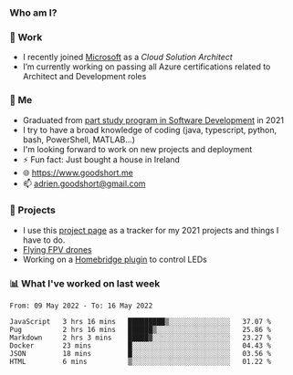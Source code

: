 ### Who am I?

<!--
**goodshort/goodshort** is a ✨ _special_ ✨ repository because its `README.md` (this file) appears on your GitHub profile.
-->
### 💼 Work
- I recently joined [Microsoft](https://www.microsoft.com/) as a _Cloud Solution Architect_
- I’m currently working on passing all Azure certifications related to Architect and Development roles

### 🌱 Me
- Graduated from [part study program in Software Development](https://www.goodshort.me/who-am-i/studies#higher-diploma-in-software-development) in 2021
- I try to have a broad knowledge of coding (java, typescript, python, bash, PowerShell, MATLAB...)
- I'm looking forward to work on new projects and deployment
- ⚡ Fun fact: Just bought a house in Ireland
- 🌐 https://www.goodshort.me
- 📫 adrien.goodshort@gmail.com

### 🚧 Projects

- I use this [project page](https://github.com/users/goodshort/projects/2) as a tracker for my 2021 projects and things I have to do.
- [Flying FPV drones](https://www.youtube.com/watch?v=PdOF5c4RF18&list=PLhU-As_kQhM6L6iwidza6sSdfxEybA7VZ)
- Working on a [Homebridge plugin](https://github.com/goodshort/homebridge-wled-preset) to control LEDs

### 📊 What I've worked on last week

<!--START_SECTION:waka-->

```text
From: 09 May 2022 - To: 16 May 2022

JavaScript   3 hrs 16 mins   █████████▒░░░░░░░░░░░░░░░   37.07 %
Pug          2 hrs 16 mins   ██████▒░░░░░░░░░░░░░░░░░░   25.86 %
Markdown     2 hrs 3 mins    █████▓░░░░░░░░░░░░░░░░░░░   23.27 %
Docker       23 mins         █░░░░░░░░░░░░░░░░░░░░░░░░   04.43 %
JSON         18 mins         █░░░░░░░░░░░░░░░░░░░░░░░░   03.56 %
HTML         6 mins          ▒░░░░░░░░░░░░░░░░░░░░░░░░   01.22 %
```

<!--END_SECTION:waka-->
